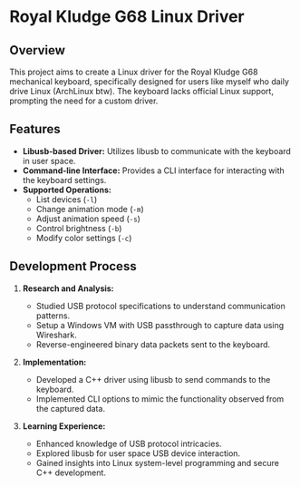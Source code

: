 
# Royal Kludge G68 Linux Driver

## Overview

This project aims to create a Linux driver for the Royal Kludge G68 mechanical keyboard, specifically designed for users like myself who daily drive Linux (ArchLinux btw). The keyboard lacks official Linux support, prompting the need for a custom driver.

## Features

- **Libusb-based Driver:** Utilizes libusb to communicate with the keyboard in user space.
- **Command-line Interface:** Provides a CLI interface for interacting with the keyboard settings.
- **Supported Operations:**
  - List devices (`-l`)
  - Change animation mode (`-m`)
  - Adjust animation speed (`-s`)
  - Control brightness (`-b`)
  - Modify color settings (`-c`)

## Development Process

1. **Research and Analysis:**
   - Studied USB protocol specifications to understand communication patterns.
   - Setup a Windows VM with USB passthrough to capture data using Wireshark.
   - Reverse-engineered binary data packets sent to the keyboard.

2. **Implementation:**
   - Developed a C++ driver using libusb to send commands to the keyboard.
   - Implemented CLI options to mimic the functionality observed from the captured data.

3. **Learning Experience:**
   - Enhanced knowledge of USB protocol intricacies.
   - Explored libusb for user space USB device interaction.
   - Gained insights into Linux system-level programming and secure C++ development.

